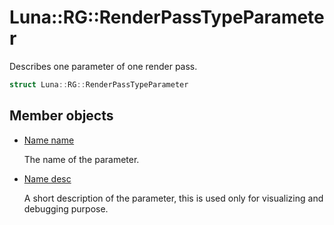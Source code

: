 # Luna::RG::RenderPassTypeParameter
Describes one parameter of one render pass. 

```c++
struct Luna::RG::RenderPassTypeParameter
```

## Member objects
* [Name name](struct_luna_1_1_r_g_1_1_render_pass_type_parameter_1a7082db574ba2d2d69ccafb060398b7d8.md)

    The name of the parameter. 

* [Name desc](struct_luna_1_1_r_g_1_1_render_pass_type_parameter_1a287453c00df9c55d38a92c239a5411a1.md)

    A short description of the parameter, this is used only for visualizing and debugging purpose. 

